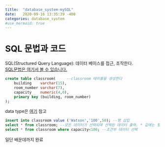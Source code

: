 ```yaml
---
title:  "database_system-mySQL"
date:   2020-09-16 13:35:39 -400
categories: database_system
#use_mermaid: true
---
```


# SQL 문법과 코드   
SQL(Structured Query Language): 데이터 베이스를 접근, 조작한다.   
[SQL문법은 여기서 볼 수 있습니다.][SQL_site]

```SQL
create table classroom(     --classroom 테이블을 생성한다
    building    varchar(15),
    room_number varchar(7),
    capacity    numeric(4,0),
    primary key (building, room_number)
);
```
data type은 [여기][SQL_datatype] 참고   

```SQL
insert into classroom value ('Watson','100',50); --행 삽입 
select * from classroom; --모든 데이터가 선택되며 선택된 데이터 출력. * 값에는 항목이 들어올 수 있다
select * from classroom where capacity<100; --조건부 데이터 선택
```

일단 배운데까지 완료

[SQL_site]:     https://www.w3schools.com/sql/default.asp
[SQL_datatype]: https://www.w3schools.com/sql/sql_datatypes.asp
